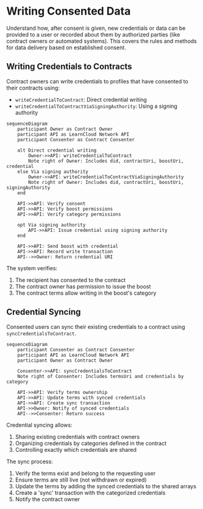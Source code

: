 # Writing Consented Data

Understand how, after consent is given, new credentials or data can be provided to a user or recorded about them by authorized parties (like contract owners or automated systems). This covers the rules and methods for data delivery based on established consent.

## Writing Credentials to Contracts <a href="#writing-credentials-to-contracts" id="writing-credentials-to-contracts"></a>

Contract owners can write credentials to profiles that have consented to their contracts using:

* `writeCredentialToContract`: Direct credential writing
* `writeCredentialToContractViaSigningAuthority`: Using a signing authority

```mermaid
sequenceDiagram
    participant Owner as Contract Owner
    participant API as LearnCloud Network API
    participant Consenter as Contract Consenter

    alt Direct credential writing
        Owner->>API: writeCredentialToContract
        Note right of Owner: Includes did, contractUri, boostUri, credential
    else Via signing authority
        Owner->>API: writeCredentialToContractViaSigningAuthority
        Note right of Owner: Includes did, contractUri, boostUri, signingAuthority
    end

    API->>API: Verify consent
    API->>API: Verify boost permissions
    API->>API: Verify category permissions

    opt Via signing authority
        API->>API: Issue credential using signing authority
    end

    API->>API: Send boost with credential
    API->>API: Record write transaction
    API-->>Owner: Return credential URI
```

The system verifies:

1. The recipient has consented to the contract
2. The contract owner has permission to issue the boost
3. The contract terms allow writing in the boost's category

## Credential Syncing <a href="#credential-syncing" id="credential-syncing"></a>

Consented users can sync their existing credentials to a contract using `syncCredentialsToContract`.

```mermaid
sequenceDiagram
    participant Consenter as Contract Consenter
    participant API as LearnCloud Network API
    participant Owner as Contract Owner

    Consenter->>API: syncCredentialsToContract
    Note right of Consenter: Includes termsUri and credentials by category

    API->>API: Verify terms ownership
    API->>API: Update terms with synced credentials
    API->>API: Create sync transaction
    API->>Owner: Notify of synced credentials
    API-->>Consenter: Return success
```

Credential syncing allows:

1. Sharing existing credentials with contract owners
2. Organizing credentials by categories defined in the contract
3. Controlling exactly which credentials are shared

The sync process:

1. Verify the terms exist and belong to the requesting user
2. Ensure terms are still live (not withdrawn or expired)
3. Update the terms by adding the synced credentials to the shared arrays
4. Create a 'sync' transaction with the categorized credentials
5. Notify the contract owner

